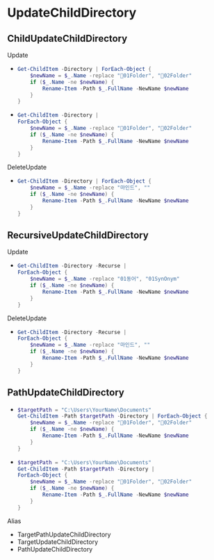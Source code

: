 # UpdateChildDirectory
## ChildUpdateChildDirectory
Update
- ```ps1
  Get-ChildItem -Directory | ForEach-Object {
      $newName = $_.Name -replace "📁01Folder", "💼02Folder"
      if ($_.Name -ne $newName) {
          Rename-Item -Path $_.FullName -NewName $newName
      }
  }
  ```
- ```ps1
  Get-ChildItem -Directory | 
  ForEach-Object {
      $newName = $_.Name -replace "📁01Folder", "💼02Folder"
      if ($_.Name -ne $newName) {
          Rename-Item -Path $_.FullName -NewName $newName
      }
  }
  ```

DeleteUpdate  
- ```ps1
  Get-ChildItem -Directory | ForEach-Object {
      $newName = $_.Name -replace "마인드", ""
      if ($_.Name -ne $newName) {
          Rename-Item -Path $_.FullName -NewName $newName
      }
  }
  ```


## RecursiveUpdateChildDirectory
Update
- ```ps1
  Get-ChildItem -Directory -Recurse | 
  ForEach-Object {
      $newName = $_.Name -replace "01동어", "01SynOnym"
      if ($_.Name -ne $newName) {
          Rename-Item -Path $_.FullName -NewName $newName
      }
  }
  ```

DeleteUpdate
- ```ps1
  Get-ChildItem -Directory -Recurse | 
  ForEach-Object {
      $newName = $_.Name -replace "마인드", ""
      if ($_.Name -ne $newName) {
          Rename-Item -Path $_.FullName -NewName $newName
      }
  }
  ```



## PathUpdateChildDirectory
- ```ps1
  $targetPath = "C:\Users\YourName\Documents"
  Get-ChildItem -Path $targetPath -Directory | ForEach-Object {
      $newName = $_.Name -replace "📁01Folder", "💼02Folder"
      if ($_.Name -ne $newName) {
          Rename-Item -Path $_.FullName -NewName $newName
      }
  } 
  ```
- ```ps1
  $targetPath = "C:\Users\YourName\Documents"
  Get-ChildItem -Path $targetPath -Directory | 
  ForEach-Object {
      $newName = $_.Name -replace "📁01Folder", "💼02Folder"
      if ($_.Name -ne $newName) {
          Rename-Item -Path $_.FullName -NewName $newName
      }
  }
  ```


Alias
- TargetPathUpdateChildDirectory
- TargetUpdateChildDirectory
- PathUpdateChildDirectory



